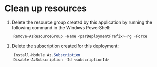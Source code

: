 # Clean up resources

1. Delete the resource group created by this application by running the following command in the Windows PowerShell:

``` powershell
    Remove-AzResourceGroup -Name <parDeploymentPrefix>-rg -Force
```

1. Delete the subscription created for this deployment:

``` powershell
    Install-Module Az.Subscription
    Disable-AzSubscription -Id <subscriptionId>
```